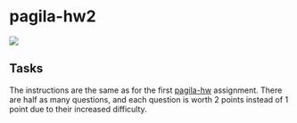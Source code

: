 # pagila-hw2
[![](https://github.com/katiewu71/pagila-hw2/workflows/tests/badge.svg)](https://github.com/katiewu71/pagila-hw2/actions?query=workflow%3Atests)

## Tasks

The instructions are the same as for the first [pagila-hw](https://github.com/mikeizbicki/pagila-hw) assignment.
There are half as many questions, and each question is worth 2 points instead of 1 point due to their increased difficulty.
